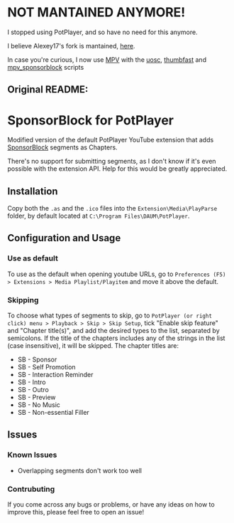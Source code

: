 # NOT MANTAINED ANYMORE!
I stopped using PotPlayer, and so have no need for this anymore.

I believe Alexey17's fork is mantained, [here](https://github.com/Alexey71/PotPlayer-SponsorBlock).

In case you're curious, I now use [MPV](https://github.com/mpv-player/mpv) with the [uosc](https://github.com/tomasklaen/uosc), [thumbfast](https://github.com/po5/thumbfast) and [mpv_sponsorblock](https://github.com/po5/mpv_sponsorblock) scripts

## Original README:

# SponsorBlock for PotPlayer
 Modified version of the default PotPlayer YouTube extension that adds [SponsorBlock](https://sponsor.ajay.app/) segments as Chapters.

 There's no support for submitting segments, as I don't know if it's even possible with the extension API. Help for this would be greatly appreciated.

## Installation
 Copy both the `.as` and the `.ico` files into the `Extension\Media\PlayParse` folder, by default located at `C:\Program Files\DAUM\PotPlayer`.

## Configuration and Usage
### Use as default
 To use as the default when opening youtube URLs, go to  `Preferences (F5) > Extensions > Media Playlist/Playitem` and move it above the default.

### Skipping
 To choose what types of segments to skip, go to `PotPlayer (or right click) menu > Playback > Skip > Skip Setup`, tick "Enable skip feature" and "Chapter title(s)", and add the desired types to the list, separated by semicolons. If the title of the chapters includes any of the strings in the list (case insensitive), it will be skipped. The chapter titles are:
 - SB - Sponsor
 - SB - Self Promotion
 - SB - Interaction Reminder
 - SB - Intro
 - SB - Outro
 - SB - Preview
 - SB - No Music
 - SB - Non-essential Filler

## Issues
### Known Issues
- Overlapping segments don't work  too well
### Contrubuting
If you come across any bugs or problems, or have any ideas on how to improve this, please feel free to open an issue!
